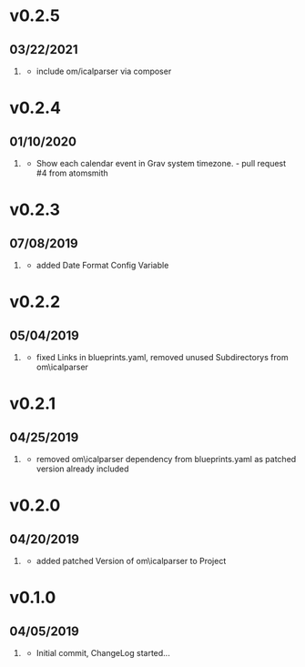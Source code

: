 # v0.2.5
##  03/22/2021

1. [](#new)
    * include om/icalparser via composer

# v0.2.4
##  01/10/2020

1. [](#new)
    * Show each calendar event in Grav system timezone. - pull request #4 from atomsmith

# v0.2.3
##  07/08/2019

1. [](#new)
    * added Date Format Config Variable

# v0.2.2
##  05/04/2019

1. [](#bugfix)
    * fixed Links in blueprints.yaml, removed unused Subdirectorys from om\icalparser
   
# v0.2.1
##  04/25/2019

1. [](#bugfix)
    * removed om\icalparser dependency from blueprints.yaml as patched version already included
   
# v0.2.0
##  04/20/2019

1. [](#new)
    * added patched Version of om\icalparser to Project

# v0.1.0
##  04/05/2019

1. [](#new)
    * Initial commit, ChangeLog started...
